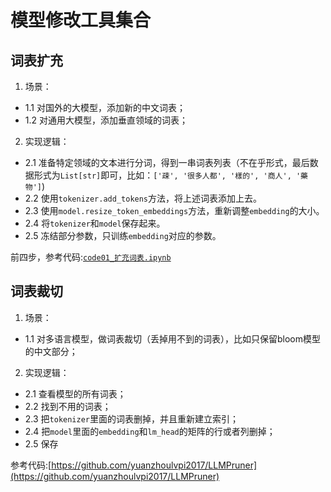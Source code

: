 # 模型修改工具集合

## 词表扩充

1. 场景：
- 1.1 对国外的大模型，添加新的中文词表；
- 1.2 对通用大模型，添加垂直领域的词表；
2. 实现逻辑：
- 2.1 准备特定领域的文本进行分词，得到一串词表列表（不在乎形式，最后数据形式为`List[str]`即可，比如：`['疎', '很多人都', '樣的', '商人', '藥物']`)
- 2.2 使用`tokenizer.add_tokens`方法，将上述词表添加上去。
- 2.3 使用`model.resize_token_embeddings`方法，重新调整`embedding`的大小。
- 2.4 将`tokenizer`和`model`保存起来。
- 2.5 冻结部分参数，只训练`embedding`对应的参数。

前四步，参考代码:[`code01_扩充词表.ipynb`](https://github.com/yuanzhoulvpi2017/zero_nlp/blob/main/model_modify/code01_%E6%89%A9%E5%85%85%E8%AF%8D%E8%A1%A8.ipynb)

## 词表裁切

1. 场景：
- 1.1 对多语言模型，做词表裁切（丢掉用不到的词表），比如只保留bloom模型的中文部分；

2. 实现逻辑：
- 2.1 查看模型的所有词表；
- 2.2 找到不用的词表；
- 2.3 把`tokenizer`里面的词表删掉，并且重新建立索引；
- 2.4 把`model`里面的`embedding`和`lm_head`的矩阵的行或者列删掉；
- 2.5 保存

参考代码:[https://github.com/yuanzhoulvpi2017/LLMPruner](https://github.com/yuanzhoulvpi2017/LLMPruner)
